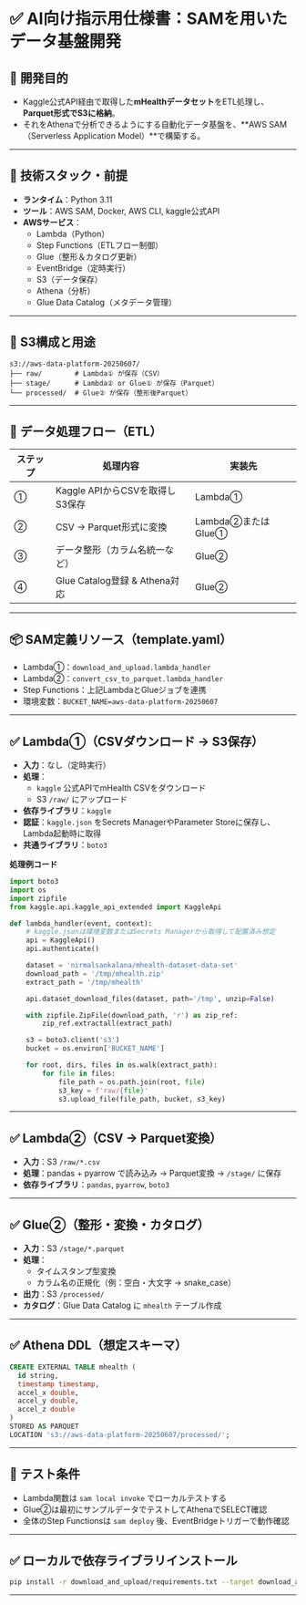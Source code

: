# ✅ AI向け指示用仕様書：SAMを用いたデータ基盤開発

## 🎯 開発目的

- Kaggle公式API経由で取得した**mHealthデータセット**をETL処理し、**Parquet形式でS3に格納**。
- それをAthenaで分析できるようにする自動化データ基盤を、**AWS SAM（Serverless Application Model）**で構築する。

---

## 🔧 技術スタック・前提

- **ランタイム**：Python 3.11
- **ツール**：AWS SAM, Docker, AWS CLI, kaggle公式API
- **AWSサービス**：
  - Lambda（Python）
  - Step Functions（ETLフロー制御）
  - Glue（整形＆カタログ更新）
  - EventBridge（定時実行）
  - S3（データ保存）
  - Athena（分析）
  - Glue Data Catalog（メタデータ管理）

---

## 📁 S3構成と用途

```
s3://aws-data-platform-20250607/
├── raw/        # Lambda① が保存（CSV）
├── stage/      # Lambda② or Glue① が保存（Parquet）
└── processed/  # Glue② が保存（整形後Parquet）
```

---

## 🔄 データ処理フロー（ETL）

| ステップ | 処理内容                         | 実装先        |
|----------|----------------------------------|----------------|
| ①        | Kaggle APIからCSVを取得しS3保存  | Lambda①       |
| ②        | CSV → Parquet形式に変換         | Lambda②またはGlue① |
| ③        | データ整形（カラム名統一など）   | Glue②         |
| ④        | Glue Catalog登録 & Athena対応   | Glue②         |

---

## 📦 SAM定義リソース（template.yaml）

- Lambda①：`download_and_upload.lambda_handler`
- Lambda②：`convert_csv_to_parquet.lambda_handler`
- Step Functions：上記LambdaとGlueジョブを連携
- 環境変数：`BUCKET_NAME=aws-data-platform-20250607`

---

## ✅ Lambda①（CSVダウンロード → S3保存）

- **入力**：なし（定時実行）
- **処理**：
  - `kaggle` 公式APIでmHealth CSVをダウンロード
  - S3 `/raw/` にアップロード
- **依存ライブラリ**：`kaggle`
- **認証**：`kaggle.json` をSecrets ManagerやParameter Storeに保存し、Lambda起動時に取得
- **共通ライブラリ**：`boto3`

**処理例コード**

```python
import boto3
import os
import zipfile
from kaggle.api.kaggle_api_extended import KaggleApi

def lambda_handler(event, context):
    # kaggle.jsonは環境変数またはSecrets Managerから取得して配置済み想定
    api = KaggleApi()
    api.authenticate()

    dataset = 'nirmalsankalana/mhealth-dataset-data-set'
    download_path = '/tmp/mhealth.zip'
    extract_path = '/tmp/mhealth'

    api.dataset_download_files(dataset, path='/tmp', unzip=False)

    with zipfile.ZipFile(download_path, 'r') as zip_ref:
        zip_ref.extractall(extract_path)

    s3 = boto3.client('s3')
    bucket = os.environ['BUCKET_NAME']

    for root, dirs, files in os.walk(extract_path):
        for file in files:
            file_path = os.path.join(root, file)
            s3_key = f'raw/{file}'
            s3.upload_file(file_path, bucket, s3_key)
```

---

## ✅ Lambda②（CSV → Parquet変換）

- **入力**：S3 `/raw/*.csv`
- **処理**：pandas + pyarrow で読み込み → Parquet変換 → `/stage/` に保存
- **依存ライブラリ**：`pandas`, `pyarrow`, `boto3`

---

## ✅ Glue②（整形・変換・カタログ）

- **入力**：S3 `/stage/*.parquet`
- **処理**：
  - タイムスタンプ型変換
  - カラム名の正規化（例：空白・大文字 → snake_case）
- **出力**：S3 `/processed/`
- **カタログ**：Glue Data Catalog に `mhealth` テーブル作成

---

## ✅ Athena DDL（想定スキーマ）

```sql
CREATE EXTERNAL TABLE mhealth (
  id string,
  timestamp timestamp,
  accel_x double,
  accel_y double,
  accel_z double
)
STORED AS PARQUET
LOCATION 's3://aws-data-platform-20250607/processed/';
```

---

## 🧪 テスト条件

- Lambda関数は `sam local invoke` でローカルテストする
- Glue②は最初にサンプルデータでテストしてAthenaでSELECT確認
- 全体のStep Functionsは `sam deploy` 後、EventBridgeトリガーで動作確認

---

## ✅ ローカルで依存ライブラリインストール

```bash
pip install -r download_and_upload/requirements.txt --target download_and_upload
```

---
